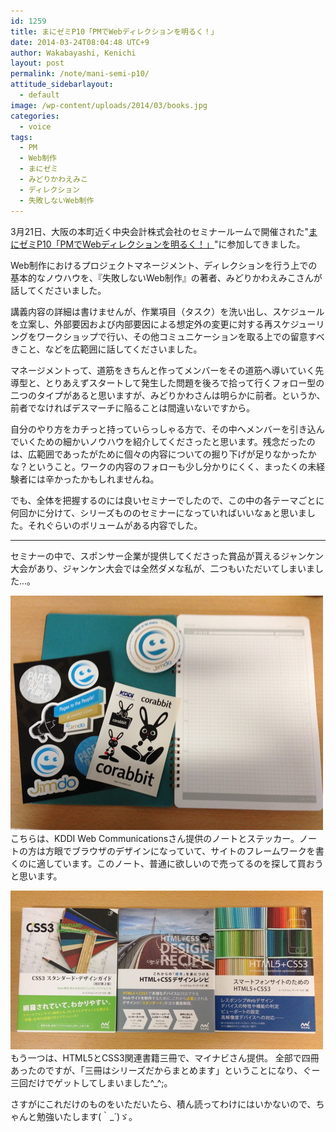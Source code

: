 ```yaml
---
id: 1259
title: まにゼミP10「PMでWebディレクションを明るく！」
date: 2014-03-24T08:04:48 UTC+9
author: Wakabayashi, Kenichi
layout: post
permalink: /note/mani-semi-p10/
attitude_sidebarlayout:
  - default
image: /wp-content/uploads/2014/03/books.jpg
categories:
  - voice
tags:
  - PM
  - Web制作
  - まにゼミ
  - みどりかわえみこ
  - ディレクション
  - 失敗しないWeb制作
---
```

3月21日、大阪の本町近く中央会計株式会社のセミナールームで開催された"[まにゼミP10「PMでWebディレクションを明るく！」](http://kokucheese.com/event/index/152294/)"に参加してきました。

Web制作におけるプロジェクトマネージメント、ディレクションを行う上での基本的なノウハウを、『失敗しないWeb制作』の著者、みどりかわえみこさんが話してくださいました。

講義内容の詳細は書けませんが、作業項目（タスク）を洗い出し、スケジュールを立案し、外部要因および内部要因による想定外の変更に対する再スケジューリングをワークショップで行い、その他コミュニケーションを取る上での留意すべきこと、などを広範囲に話してくださいました。

マネージメントって、道筋をきちんと作ってメンバーをその道筋へ導いていく先導型と、とりあえずスタートして発生した問題を後ろで拾って行くフォロー型の二つのタイプがあると思いますが、みどりかわさんは明らかに前者。というか、前者でなければデスマーチに陥ることは間違いないですから。

自分のやり方をカチっと持っていらっしゃる方で、その中へメンバーを引き込んでいくための細かいノウハウを紹介してくださったと思います。残念だったのは、広範囲であったがために個々の内容についての掘り下げが足りなかったかな？ということ。ワークの内容のフォローも少し分かりにくく、まったくの未経験者には辛かったかもしれませんね。

でも、全体を把握するのには良いセミナーでしたので、この中の各テーマごとに何回かに分けて、シリーズもののセミナーになっていればいいなぁと思いました。それぐらいのボリュームがある内容でした。
- - -
セミナーの中で、スポンサー企業が提供してくださった賞品が貰えるジャンケン大会があり、ジャンケン大会では全然ダメな私が、二つもいただいてしまいました...。


![KDDI Web Communicationさんのプレゼント](/assets/images/2014/03/note.jpg)
こちらは、KDDI Web Communicationsさん提供のノートとステッカー。ノートの方は方眼でブラウザのデザインになっていて、サイトのフレームワークを書くのに適しています。このノート、普通に欲しいので売ってるのを探して買おうと思います。

![HTML5+CSS3の書籍](/assets/images/2014/03/books.jpg)
もう一つは、HTML5とCSS3関連書籍三冊で、マイナビさん提供。
全部で四冊あったのですが、「三冊はシリーズだからまとめます」ということになり、ぐー三回だけでゲットしてしまいました^_^;。

さすがにこれだけのものをいただいたら、積ん読ってわけにはいかないので、ちゃんと勉強いたします(｀_´)ゞ。
